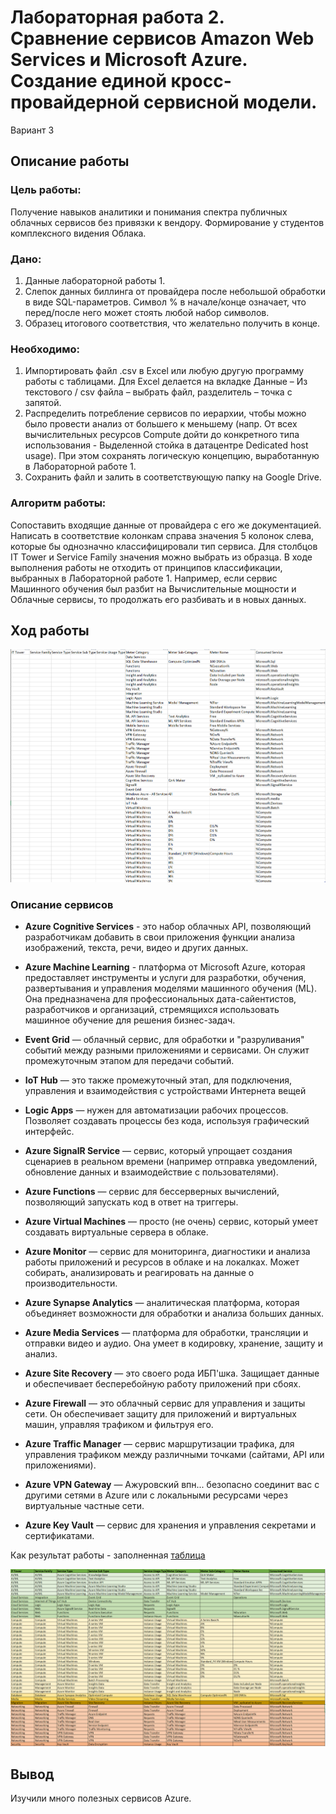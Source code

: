 # Лабораторная работа 2. Сравнение сервисов Amazon Web Services и Microsoft Azure. Создание единой кросс-провайдерной сервисной модели.

Вариант 3

## Описание работы

### Цель работы:

Получение навыков аналитики и понимания спектра публичных облачных сервисов без привязки к вендору. Формирование у студентов комплексного видения Облака. 

### Дано:

1. Данные лабораторной работы 1.
2. Слепок данных биллинга от провайдера после небольшой обработки в виде SQL-параметров. Символ % в начале/конце означает, что перед/после него может стоять любой набор символов.
3. Образец итогового соответствия, что желательно получить в конце. 

### Необходимо:

1. Импортировать файл .csv в Excel или любую другую программу работы с таблицами. Для Excel делается на вкладке Данные – Из текстового / csv файла – выбрать файл, разделитель – точка с запятой.
2. Распределить потребление сервисов по иерархии, чтобы можно было провести анализ от большего к меньшему (напр. От всех вычислительных ресурсов Compute дойти до конкретного типа использования - Выделенной стойка в датацентре Dedicated host usage). При этом сохранять логическую концепцию, выработанную в Лабораторной работе 1.
3. Сохранить файл и залить в соответствующую папку на Google Drive.

### Алгоритм работы:

Сопоставить входящие данные от провайдера с его же документацией. Написать в соответствие колонкам справа значения 5 колонок слева, которые бы однозначно классифицировали тип сервиса. Для столбцов IT Tower и Service Family значения можно выбрать из образца. В ходе выполнения работы не отходить от принципов классификации, выбранных в Лабораторной работе 1. Например, если сервис Машинного обучения был разбит на Вычислительные мощности и Облачные сервисы, то продолжать его разбивать и в новых данных.



## Ход работы


![Ход работы](Assets/Start.png)


### Описание сервисов

- **Azure Cognitive Services** - это набор облачных API, позволяющий разработчикам добавить в свои приложения функции анализа изображений, текста, речи, видео и других данных.

- **Azure Machine Learning** - платформа от Microsoft Azure, которая предоставляет инструменты и услуги для разработки, обучения, развертывания и управления моделями машинного обучения (ML). Она предназначена для профессиональных дата-сайентистов, разработчиков и организаций, стремящихся использовать машинное обучение для решения бизнес-задач.

- **Event Grid** — облачный сервис, для обработки и "разруливания" событий между разными приложениями и сервисами. Он служит промежуточным этапом для передачи событий.

- **IoT Hub** — это также промежуточный этап, для подключения, управления и взаимодействия с устройствами Интернета вещей

- **Logic Apps** — нужен для автоматизации рабочих процессов. Позволяет создавать процессы без кода, используя графический интерфейс.

- **Azure SignalR Service** — сервис, который упрощает создания сценариев в реальном времени (например отправка уведомлений, обновление данных и взаимодействие с пользователями).

- **Azure Functions** — cервис для бессерверных вычислений, позволяющий запускать код в ответ на триггеры.

- **Azure Virtual Machines** — просто (не очень) сервис, который умеет создавать виртуальные сервера в облаке.

- **Azure Monitor** — сервис для мониторинга, диагностики и анализа работы приложений и ресурсов в облаке и на локалках. Может собирать, анализировать и реагировать на данные о производительности.

- **Azure Synapse Analytics** — аналитическая платформа, которая объединяет возможности для обработки и анализа больших данных.

-  **Azure Media Services** — платформа для обработки, трансляции и отправки видео и аудио. Она умеет в кодировку, хранение, защиту и анализ.

- **Azure Site Recovery** — это своего рода ИБП'шка. Защищает данные и обеспечивает бесперебойную работу приложений при сбоях.

- **Azure Firewall** — это облачный сервис для управления и защиты сети. Он обеспечивает защиту для приложений и виртуальных машин, управляя трафиком и фильтруя его.

- **Azure Traffic Manager** — сервис маршрутизации трафика, для управления трафиком между различными  точками (сайтами, API или приложениями).

- **Azure VPN Gateway** — Ажуровский впн... 
безопасно соединит вас с другими сетями в Azure или с локальными ресурсами через виртуальные частные сети.

- **Azure Key Vault** — сервис для хранения и управления секретами и сертификатами.


Как результат работы - заполненная [таблица](https://docs.google.com/spreadsheets/d/1cUJttPWT17DLtPpcYGmr76P0kqnDRL1ub9pbu-arQng/edit?usp=sharing)



![Результат](Assets/End.png)

## Вывод

Изучили много полезных сервисов Azure.